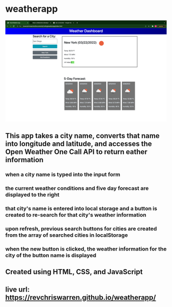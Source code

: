 # weatherapp
![Screenshot of application](/assets/Images/WeatherApp.png)
## This app takes a city name, converts that name into longitude and latitude, and accesses the Open Weather One Call API to return eather information

### when a city name is typed into the input form
### the current weather conditions and five day forecast are displayed to the right
### that city's name is entered into local storage and a button is created to re-search for that city's weather information
### upon refresh, previous search buttons for cities are created from the array of searched cities in localStorage
### when the new button is clicked, the weather information for the city of the button name is displayed

## Created using HTML, CSS, and JavaScript

## live url: https://revchriswarren.github.io/weatherapp/
